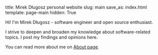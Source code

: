 title: Mirek Długosz personal website
slug: main
save_as: index.html
template: page-main
hidden: True

Hi! I'm Mirek Długosz - software engineer and open source enthusiast.

I strive to deepen and broaden my knowledge about software-related topics. I post my findings and opinions here.

You can read more about me on [About page]({filename}/pages/about.md).
